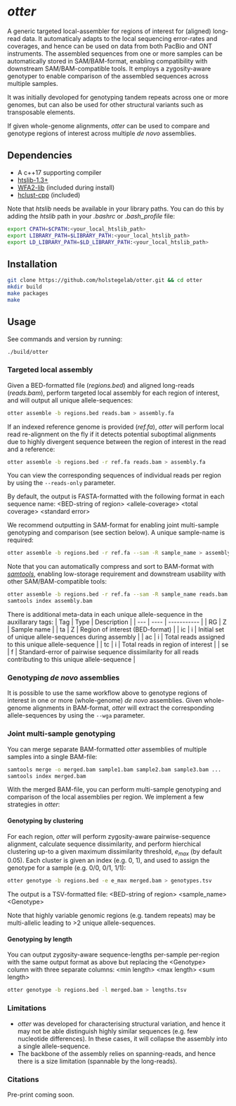 # *otter*
A generic targeted local-assembler for regions of interest for (aligned) long-read data. It automaticaly adapts to the local sequencing error-rates and coverages, and hence can be used on data from both PacBio and ONT instruments. The assembled sequences from one or more samples can be automatically stored in SAM/BAM-format, enabling compatibility with downstream SAM/BAM-compatible tools. It employs a zygosity-aware genotyper to enable comparison of the assembled sequences across multiple samples. 

It was initially devoloped for genotyping tandem repeats across one or more genomes, but can also be used for other structural variants such as transposable elements.

If given whole-genome alignments, *otter* can be used to compare and genotype regions of interest across multiple *de novo* assemblies.

## Dependencies

* A c++17 supporting compiler
* [htslib-1.3+](https://www.htslib.org/download/)
* [WFA2-lib](https://github.com/smarco/WFA2-lib) (included during install)
* [hclust-cpp](https://github.com/cdalitz/hclust-cpp/tree/master) (included)

Note that *htslib* needs be available in your library paths. You can do this by adding the *htslib* path in your *.bashrc* or *.bash_profile* file:

```bash
export CPATH=$CPATH:<your_local_htslib_path>
export LIBRARY_PATH=$LIBRARY_PATH:<your_local_htslib_path>
export LD_LIBRARY_PATH=$LD_LIBRARY_PATH:<your_local_htslib_path>
```

## Installation

```bash
git clone https://github.com/holstegelab/otter.git && cd otter
mkdir build
make packages
make
```

## Usage

See commands and version by running:
```bash
./build/otter
```

### Targeted local assembly

Given a BED-formatted file (*regions.bed*) and aligned long-reads (*reads.bam*), perform targeted local assembly for each region of interest, and will output all unique allele-sequences:
```bash
otter assemble -b regions.bed reads.bam > assembly.fa
```
If an indexed reference genome is provided (*ref.fa*), *otter* will perform local read re-alignment on the fly if it detects potential suboptimal alignments due to highly divergent sequence between the region of interest in the read and a reference:
```bash
otter assemble -b regions.bed -r ref.fa reads.bam > assembly.fa
```

You can view the corresponding sequences of individual reads per region by using the ```--reads-only``` parameter.

By default, the output is FASTA-formatted with the following format in each sequence name: \<BED-string of region\> \<allele-coverage\> \<total coverage\> \<standard error\>

We recommend outputting in SAM-format for enabling joint multi-sample genotyping and comparison (see section below). A unique sample-name is required:
```bash
otter assemble -b regions.bed -r ref.fa --sam -R sample_name > assembly.sam
```
Note that you can automatically compress and sort to BAM-format with [*samtools*](https://github.com/samtools/samtools), enabling low-storage requirement and downstream usability with other SAM/BAM-compatible tools:
```bash
otter assemble -b regions.bed -r ref.fa --sam -R sample_name reads.bam | samtools view -bh | samtools sort > assembly.bam
samtools index assembly.bam
```
There is additional meta-data in each unique allele-sequence in the auxillarary tags:
| Tag | Type | Description |
| --- | ---- | ----------- |
| RG | Z | Sample name |
| ta | Z | Region of interest (BED-format) |
| ic | i | Initial set of unique allele-sequences during assembly |
| ac | i | Total reads assigned to this unique allele-sequence |
| tc | i | Total reads in region of interest |
| se | f | Standard-error of pairwise sequence dissimilarity for all reads contributing to this unique allele-sequence |

### Genotyping *de novo* assemblies

It is possible to use the same workflow above to genotype regions of interest in one or more (whole-genome) *de novo* assemblies. Given whole-genome alignments in BAM-format, *otter* will extract the corresponding allele-sequences by using the ```--wga``` parameter.

### Joint multi-sample genotyping

You can merge separate BAM-formatted *otter* assemblies of multiple samples into a single BAM-file:
```bash
samtools merge -o merged.bam sample1.bam sample2.bam sample3.bam ...
samtools index merged.bam
```

With the merged BAM-file, you can perform multi-sample genotyping and comparison of the local assemblies per region. We implement a few strategies in *otter*:

#### Genotyping by clustering 

For each region, *otter* will perform zygosity-aware pairwise-sequence alignment, calculate sequence dissimilarity, and perform hierchical clustering up-to a given maximum dissimilarity threshold, *e<sub>max</sub>* (by default 0.05). Each cluster is given an index (e.g. 0, 1), and used to assign the genotype for a sample (e.g. 0/0, 0/1, 1/1):
```bash
otter genotype -b regions.bed -e e_max merged.bam > genotypes.tsv
```
The output is a TSV-formatted file: \<BED-string of region\> \<sample_name\> \<Genotype\>

Note that highly variable genomic regions (e.g. tandem repeats) may be multi-allelic leading to >2 unique allele-sequences.

#### Genotyping by length

You can output zygosity-aware sequence-lengths per-sample per-region with the same output format as above but replacing the \<Genotype\> column with three separate columns: \<min length\> \<max length\> \<sum length\>
```bash
otter genotype -b regions.bed -l merged.bam > lengths.tsv
```

### Limitations
* *otter* was developed for characterising structural variation, and hence it may not be able distinguish highly similar sequences (e.g. few nucleotide differences). In these cases, it will collapse the assembly into a single allele-sequence.
* The backbone of the assembly relies on spanning-reads, and hence there is a size limitation (spannable by the long-reads).

### Citations
Pre-print coming soon.